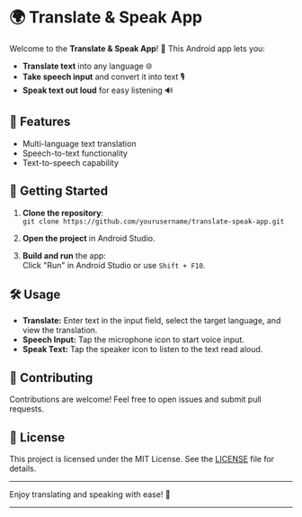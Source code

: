 
# 🌍 Translate & Speak App

Welcome to the **Translate & Speak App**! 🎉 This Android app lets you:

- **Translate text** into any language 🌐
- **Take speech input** and convert it into text 🎙️
- **Speak text out loud** for easy listening 🔊

## 🚀 Features

- Multi-language text translation
- Speech-to-text functionality
- Text-to-speech capability

## 📱 Getting Started

1. **Clone the repository**:  
   `git clone https://github.com/yourusername/translate-speak-app.git`

2. **Open the project** in Android Studio.

3. **Build and run** the app:  
   Click "Run" in Android Studio or use `Shift + F10`.

## 🛠️ Usage

- **Translate:** Enter text in the input field, select the target language, and view the translation.
- **Speech Input:** Tap the microphone icon to start voice input.
- **Speak Text:** Tap the speaker icon to listen to the text read aloud.

## 🤝 Contributing

Contributions are welcome! Feel free to open issues and submit pull requests.

## 📜 License

This project is licensed under the MIT License. See the [LICENSE](LICENSE) file for details.

---

Enjoy translating and speaking with ease! 🌟

---
